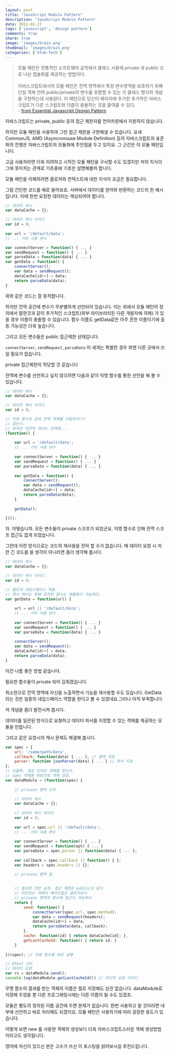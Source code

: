 ```yaml
---
layout: post
title: "JavaScript Module Pattern"
description: "JavaScript Module Pattern"
date: 2012-02-27
tags: ['javascript', 'design pattern']
comments: true
share: true
image: 'images/brain.png'
thumbnail: 'images/brain.png'
categories: ['Stub-Tech']
---
```


> 모듈 패턴은 전통적인 소프트웨어 공학에서 클래스 사용에 private 과 public 으로 나뉜 캡슐화를 제공하는 방법이다.<br/><br/>
자바스크립트에서의 모듈 패턴은 전역 영역에서 특정 변수영역을 보호하기 위해 단일 객체 안의 public/private의 변수를 포함할 수 있는 각 클래스 형식의 개념을 구현하는데 사용된다. 이 패턴으로 당신이 페이지에 추가한 추가적인 자바스크립트가 다른 스크립트와 이름이 충돌하는 것을 줄여줄 수 있다.
<br/>- <a href="http://addyosmani.com/resources/essentialjsdesignpatterns/book/#modulepatternjavascript">from Essential Javascript Design Pattern</a>

자바스크립트는 private, public 등의 접근 제한자를 언어차원에서 지원하지 않습니다.

하지만 모듈 패턴을 사용하여 그런 접근 제한을 구현해낼 수 있습니다. 요새 CommonJS, AMD (Asyncronouse Module Definition) 등의 자바스크립트의 표준화의 진행은 자바스크립트의 모듈화에 주안점을 두고 있지요. 그 근간은 이 모듈 패턴입니다.

고급 사용자라면 더욱 미려하고 시적인 모듈 패턴을 구사할 수도 있겠지만 저의 지식이 그에 못미치는 관계로 기초중에 기초만 설명해볼까 합니다.

모듈 패턴을 이해하려면 클로저와 컨텍스트에 대한 지식이 조금은 필요합니다.

그럼 간단한 코드를 예로 들어보죠.
서버에서 데이터를 얻어와 반환하는 코드의 한 예시입니다.
이때 한번 요청한 데이터는 캐싱되어야 합니다. 

```javascript
// 데이터 캐시
var dataCache = {};

// 데이터 캐시 아이디
var id = 0;
    
var url = '/default/data';
// ... 기타 사용 변수

var connectServer = function() { ... }
var sendRequest = function() { ... }
var parseData = function(data) { ... }
var getData = function() {
    connectServer();
    var data = sendRequest();
    dataCache[id++] = data;
    return parseData(data);
} 

```

위와 같은 코드는 잘 동작합니다.

하지만 전역 공간에 변수가 무분별하게 선언되어 있습니다. 이는 위에서 모듈 패턴의 정의에서 말한것과 같이 추가적인 스크립트(외부 라이브러리든 다른 개발자에 의해) 가 있을 경우 이름이 충돌할 수 있습니다. 함수 이름도 getData같은 아주 흔한 이름이기에 출동 가능성은 더욱 높습니다.

그리고 모든 변수들은 public 접근제한 상태입니다.

`connectServer`,  `sendRequest`,  `parseData` 이 세개는 특별한 경우 외엔 다른 곳에서 쓰일 필요가 없습니다.

private 접근제한이 적당할 것 같습니다

전역에 변수를 선언하고 싶지 않으려면 다음과 같이 익명 함수를 통한 선언을 해 볼 수 있습니다. 

```javascript
// 데이터 캐시
var dataCache = {};

// 데이터 캐시 아이디
var id = 0;

// 익명 함수로 감싸 전역 객체를 더럽히지(?)
// 않는다.
// 하지만 여전히 캐시는 전역에...
(function() {
    
    var url = '/default/data';
    // ... 기타 사용 변수
    
    var connectServer = function() { ... }
    var sendRequest = function() { ... }
    var parseData = function(data) { ... }
    
    var getData = function() {
        connectServer();
        var data = sendRequest();
        dataCache[id++] = data;
        return parseData(data);
    }
    
    getData();
    
})(); 
```

자. 어떻습니까. 모든 변수들이 private 스코프가 되었군요. 익명 함수로 인해 전역 스코프 접근도 없게 되었습니다.

그런데 이런 방식으로는 코드의 재사용을 전혀 할 수가 없습니다. 매 데이터 요청 시 저런 긴 코드를 쓸 생각이 아니라면 좀더 생각해 봅시다. 

```javascript
// 데이터 캐시
var dataCache = {};

// 데이터 캐시 아이디
var id = 0;

// 별도의 네임스페이스 적용. 
// 역시 캐시는 밖에 있지만 함수는 재활용이 가능하다.
var getData = function(url) {        
    
    url = url || '/default/data';
    // ... 기타 사용 변수
    
    var connectServer = function() { ... }
    var sendRequest = function() { ... }
    var parseData = function(data) { ... }
    
    connectServer();
    var data = sendRequest();
    dataCache[id++] = data;
    return parseData(data);
} 
```

이건 나름 좋은 방법 같습니다.

필요한 함수들이 private 되어 감춰졌습니다.

최소한으로 전역 영역에 자신을 노출하면서 기능을 재사용할 수도 있습니다. GetData라는 것은 일종의 네임스페이스 역할을 한다고 볼 수 있겠네요.그러나 아직 부족합니다.

저 개념을 좀더 발전시켜 봅시다.

데이터를 일관된 방식으로 요쳥하고 데이터 파서를 지정할 수 있는 객체를 제공하는 모듈을 만듭니다.

그리고 같은 요청시의 캐시 문제도 해결해 봅시다. 

```javascript
var spec = {
    url: '/some/path/data',
    callback: function(data) { ... }, // 콜백 지정
    parser: function jsonParser(data) { ... } // 파서 지정
};
// 모듈화. 생성 인자로 객체를 받는다.
// spec 객체를 바탕으로 객체 생성.
var dataModule = (function(spec) {
    
    // private 영역 시작

    // 데이터 캐시
    var dataCache = {};
    
    // 데이터 캐시 아이디
    var id = 0;
    
    var url = spec.url || '/default/data';
    // ... 기타 사용 변수
    
    var connectServer = function() { ... }
    var sendRequest = function(opt) { ... }
    var parseData = spec.parser || function(data) { ... };
    
    var callback = spec.callback || function() { };    
    var headers = spec.headers || {};

    // private 영역 끝.
    
    
    // 필요한 것만 공개. 접근 제한은 public이 된다
    // 리턴되는 객체의 메서드들은 클로저로서
    // private 영역의 변수에 접근이 가능하다.
    return {
        send: function() {
            connectServer(spec.url, spec.method);
            var data = sendRequest(headers);
            dataCache[id++] = data;
            return parseData(data, callback);
        },
        cache: function(id) { return dataCache[id]; },
        getLastCacheId: function() { return id; }
    } 
    
})(spec); // 익명 함수를 바로 실행

// @Test 코드
// 데이터 요청
var rs = dataModule.send();
console.log(dataModule.getLastCacheId()) // 마지막 요청 아이디
```

무명 함수의 결과를 받는 객체의 이름은 뭘로 지정해도 상관 없습니다. dataModule로 지정해 두었을 뿐 다른 프로그래밍시에는 다른 이름이 될 수도 있겠죠.

모듈은 별도의 정의된 이름 공간에 두면 문제가 없습니다. 한번 사용하고 말 것이라면 내부에 선언하고 바로 처리해도 되겠지요.
모듈 패턴은 사용하기에 따라 굉장한 용도가 있습니다.

어떻게 보면 new 를 사용한 객체의 생성보다 더욱 자바스크립트스러운 객체 생성방법이라고도 생각됩니다.

영어에 자신이 있으신 분은 고수가 쓰신 이 포스팅을 읽어보시길 추천드립니다.
